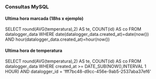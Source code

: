 ### Consultas MySQL

#### Ultima hora marcada (18hs x ejemplo)
SELECT round(AVG(temperatura),2) AS te, COUNT(id) AS co FROM datalogger_data
WHERE date(datalogger_data.created_at)=date(now())
AND hour(datalogger_data.created_at)=hour(now())

#### Ultima hora de temperatura
SELECT round(AVG(temperatura),2) AS te, COUNT(id) AS co FROM datalogger_data
WHERE created_at >= DATE_SUB(NOW(),INTERVAL 1 HOUR)
AND datalogger_id = 'fff7bc48-d9cc-456e-9ab5-2537aba37ef6'